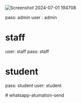 ![Screenshot 2024-07-01 194708](https://github.com/sajimpk/Student_management_System/assets/68387969/bd41d29d-dc05-47ac-ae46-203948016e3b)


pass: admin
user : admin

# staff
user: staff
pass: staff
<br>
# student
pass: student
user: student

#   w h a t s a p p - a t u m a t i o n - s e n d 
 
 
